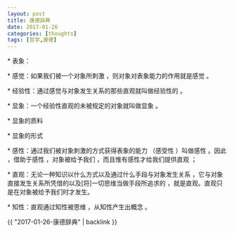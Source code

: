 ```yaml
---
layout: post
title: 康德辞典
date: 2017-01-26
categories: [thoughts]
tags: [哲学,康德]
---
```


\* 表象：

\* 感觉：如果我们被一个对象所刺激 ，则对象对表象能力的作用就是感觉 。

\* 经验性：通过感觉与对象发生关系的那些直观就叫做经验性的 。

\* 显象：一个经验性直观的未被规定的对象就叫做显象 。

\* 显象的质料

\* 显象的形式

\* 感性：通过我们被对象刺激的方式获得表象的能力 （感受性 ）叫做感性 。因此 ，借助于感性 ，对象被给予我们 ，而且惟有感性才给我们提供直观 ；

\* 直观：无论一种知识以什么方式以及通过什么手段与对象发生关系 ，它与对象直接发生关系所凭借的以及\[将\]一切思维当做手段所追求的 ，就是直观。直观只是在对象被给予我们时才发生。

\* 知性：直观通过知性被思维 ，从知性产生出概念 。

{{ "2017-01-26-康德辞典" | backlink }}
